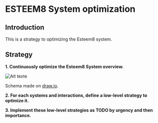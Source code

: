 # ESTEEM8 System optimization

## Introduction

This is a strategy to optimizing the Esteem8 system.

## Strategy

**1. Continuously optimize the Esteem8 System overview.**

![Alt texte](https://github.com/esteem8app/esteem8app.github.io/blob/master/docs/strategies/system-optimization/ESTEEM8%20System%20overview.png?raw=true "Esteem8 system overview")

Schema made on [draw.io](https://www.draw.io/).

**2. For each systems and interactions, define a low-level strategy to optimize it.**

**3. Implement these low-level strategies as TODO by urgency and then importance.**
